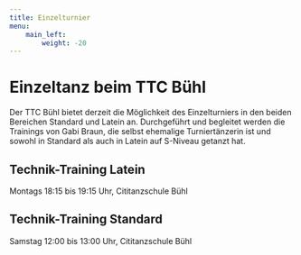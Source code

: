 ```yaml
---
title: Einzelturnier
menu:
    main_left:
        weight: -20
---
```


# Einzeltanz beim TTC Bühl

Der TTC Bühl bietet derzeit die Möglichkeit des Einzelturniers in den beiden Bereichen Standard und Latein an. Durchgeführt und begleitet werden die Trainings von Gabi Braun, die selbst ehemalige Turniertänzerin ist und sowohl in Standard als auch in Latein auf S-Niveau getanzt hat.

## Technik-Training Latein

Montags 18:15 bis 19:15 Uhr, Cititanzschule Bühl

## Technik-Training Standard

Samstag 12:00 bis 13:00 Uhr, Cititanzschule Bühl